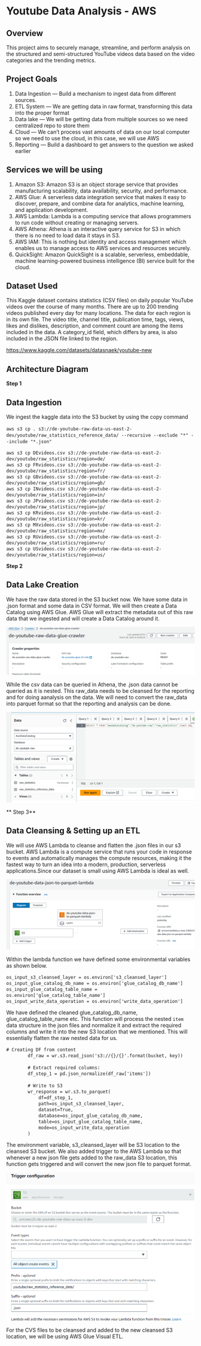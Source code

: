 # Youtube Data Analysis - AWS

 ## Overview

This project aims to securely manage, streamline, and perform analysis on the structured and semi-structured YouTube videos data based on the video categories and the trending metrics.

## Project Goals
1. Data Ingestion — Build a mechanism to ingest data from different sources.
2. ETL System — We are getting data in raw format, transforming this data into the proper format
3. Data lake — We will be getting data from multiple sources so we need centralized repo to store them
4. Cloud — We can’t process vast amounts of data on our local computer so we need to use the cloud, in this case, we will use AWS
5. Reporting — Build a dashboard to get answers to the question we asked earlier

## Services we will be using
1. Amazon S3: Amazon S3 is an object storage service that provides manufacturing scalability, data availability, security, and performance.
2. AWS Glue: A serverless data integration service that makes it easy to discover, prepare, and combine data for analytics, machine learning, and application development.
3. AWS Lambda: Lambda is a computing service that allows programmers to run code without creating or managing servers.
4. AWS Athena: Athena is an interactive query service for S3 in which there is no need to load data it stays in S3.
5. AWS IAM: This is nothing but identity and access management which enables us to manage access to AWS services and resources securely.
6. QuickSight: Amazon QuickSight is a scalable, serverless, embeddable, machine learning-powered business intelligence (BI) service built for the cloud.

## Dataset Used
This Kaggle dataset contains statistics (CSV files) on daily popular YouTube videos over the course of many months. There are up to 200 trending videos published every day for many locations. The data for each region is in its own file. The video title, channel title, publication time, tags, views, likes and dislikes, description, and comment count are among the items included in the data. A category_id field, which differs by area, is also included in the JSON file linked to the region.

https://www.kaggle.com/datasets/datasnaek/youtube-new

## Architecture Diagram


**Step 1** <br/>
## Data Ingestion
We ingest the kaggle data into the S3 bucket by using the copy command 

```aws s3 cp . s3://de-youtube-raw-data-us-east-2-dev/youtube/raw_statistics_reference_data/ --recursive --exclude "*" --include "*.json" ```
```aws s3 cp CAvideos.csv s3://de-youtube-raw-data-us-east-2-dev/youtube/raw_statistics/region=ca/
aws s3 cp DEvideos.csv s3://de-youtube-raw-data-us-east-2-dev/youtube/raw_statistics/region=de/
aws s3 cp FRvideos.csv s3://de-youtube-raw-data-us-east-2-dev/youtube/raw_statistics/region=fr/
aws s3 cp GBvideos.csv s3://de-youtube-raw-data-us-east-2-dev/youtube/raw_statistics/region=gb/
aws s3 cp INvideos.csv s3://de-youtube-raw-data-us-east-2-dev/youtube/raw_statistics/region=in/
aws s3 cp JPvideos.csv s3://de-youtube-raw-data-us-east-2-dev/youtube/raw_statistics/region=jp/
aws s3 cp KRvideos.csv s3://de-youtube-raw-data-us-east-2-dev/youtube/raw_statistics/region=kr/
aws s3 cp MXvideos.csv s3://de-youtube-raw-data-us-east-2-dev/youtube/raw_statistics/region=mx/
aws s3 cp RUvideos.csv s3://de-youtube-raw-data-us-east-2-dev/youtube/raw_statistics/region=ru/
aws s3 cp USvideos.csv s3://de-youtube-raw-data-us-east-2-dev/youtube/raw_statistics/region=us/
```

**Step 2** <br/>
## Data Lake Creation

We have the raw data stored in the S3 bucket now.
We have some data in .json format and some data in CSV format.
We will then create a Data Catalog using AWS Glue.
AWS Glue will extract the metadata out of this raw data that we ingested and will create a Data Catalog around it.

![Glue Crawler for raw data](https://github.com/srajeevan/Youtube-Data-Analysis---AWS/blob/main/Assets/Glue_Crawler_raw_data.png)

While the csv data can be queried in Athena, the .json data cannot be queried as it is nested.
This raw_data needs to be cleansed for the reporting and for doing aanalysis on the data.
We will need to convert the raw_data into parquet format so that the reporting and analysis can be done.

![Athena UI](https://github.com/srajeevan/Youtube-Data-Analysis---AWS/blob/main/Assets/Athena_UI_raw_data.png)

** Step 3** <br/>
## Data Cleansing & Setting up an ETL

We will use AWS Lambda to cleanse and flatten the .json files in our s3 bucket.
AWS Lambda is a compute service that runs your code in response to events and automatically manages the compute resources, making it the fastest way to turn an idea into a modern, production, serverless applications.Since our dataset is small using AWS Lambda is ideal as well.

![AWS Lambda](https://github.com/srajeevan/Youtube-Data-Analysis---AWS/blob/main/Assets/AWS%20Lambda_json_paquet.png)

Within the lambda function we have defined some environmental variables as shown below.

```
os_input_s3_cleansed_layer = os.environ['s3_cleansed_layer']
os_input_glue_catalog_db_name = os.environ['glue_catalog_db_name']
os_input_glue_catalog_table_name = os.environ['glue_catalog_table_name']
os_input_write_data_operation = os.environ['write_data_operation']
```
We have defined the cleaned glue_catalog_db_name, glue_catalog_table_name etc.
This function will process the nested `item` data structure in the json files and normalize it and extract the required columns and write it into the new S3 location that we mentioned.
This will essentially flatten the raw nested data for us.

```
# Creating DF from content
        df_raw = wr.s3.read_json('s3://{}/{}'.format(bucket, key))

        # Extract required columns:
        df_step_1 = pd.json_normalize(df_raw['items'])

        # Write to S3
        wr_response = wr.s3.to_parquet(
            df=df_step_1,
            path=os_input_s3_cleansed_layer,
            dataset=True,
            database=os_input_glue_catalog_db_name,
            table=os_input_glue_catalog_table_name,
            mode=os_input_write_data_operation
        )
```

The environment variable, s3_cleansed_layer will be S3 location to the cleansed S3 bucket.
We also added trigger to the AWS Lambda so that whenever a new json file gets added to the raw_data S3 location, this function gets triggered and will convert the new json file to parquet format.

![AWS Trigger config](https://github.com/srajeevan/Youtube-Data-Analysis---AWS/blob/main/Assets/Lambda%20Trigger%20config.png)

For the CVS files to be cleansed and added to the new cleansed S3 location, we will be using AWS Glue Visual ETL.

